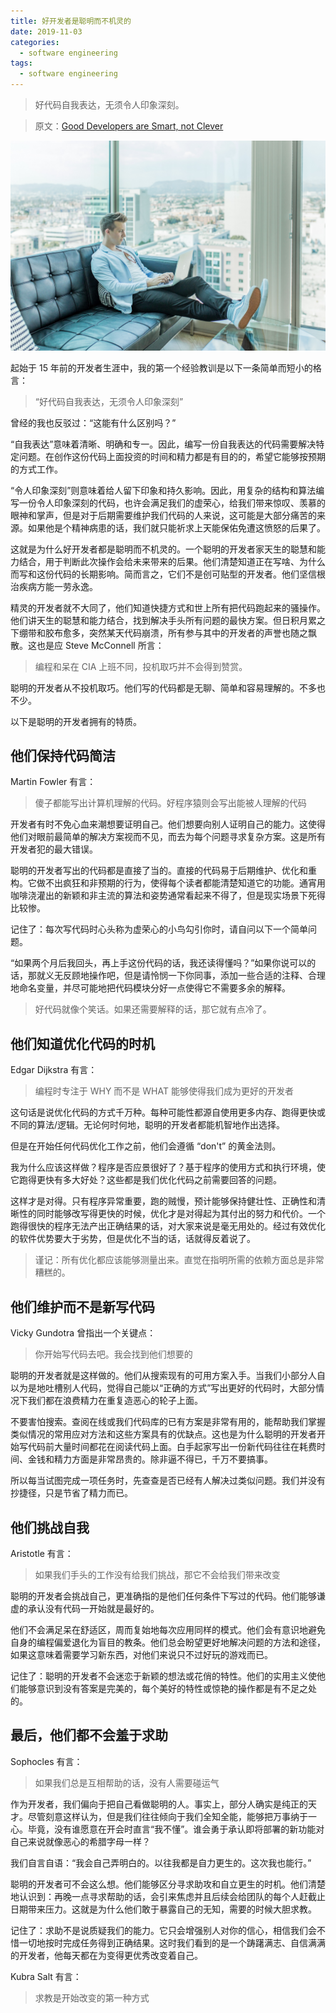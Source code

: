 ```yaml
---
title: 好开发者是聪明而不机灵的
date: 2019-11-03
categories:
  - software engineering
tags:
  - software engineering
---
```


> 好代码自我表达，无须令人印象深刻。

> 原文：[Good Developers are Smart, not Clever](https://medium.com/swlh/good-developers-are-smart-not-clever-4d1d4bde8868)

![Photo by Austin Distel on Unsplash](./images/coder.jpg)

起始于 15 年前的开发者生涯中，我的第一个经验教训是以下一条简单而短小的格言：

> “好代码自我表达，无须令人印象深刻”

曾经的我也反驳过：“这能有什么区别吗？”

“自我表达”意味着清晰、明确和专一。因此，编写一份自我表达的代码需要解决特定问题。在创作这份代码上面投资的时间和精力都是有目的的，希望它能够按预期的方式工作。

“令人印象深刻”则意味着给人留下印象和持久影响。因此，用复杂的结构和算法编写一份令人印象深刻的代码，也许会满足我们的虚荣心，给我们带来惊叹、羡慕的眼神和掌声，但是对于后期需要维护我们代码的人来说，这可能是大部分痛苦的来源。如果他是个精神病患的话，我们就只能祈求上天能保佑免遭这愤怒的后果了。

这就是为什么好开发者都是聪明而不机灵的。一个聪明的开发者家天生的聪慧和能力结合，用于判断此次操作会给未来带来的后果。他们清楚知道正在写啥、为什么而写和这份代码的长期影响。简而言之，它们不是创可贴型的开发者。他们坚信根治疾病方能一劳永逸。

精灵的开发者就不大同了，他们知道快捷方式和世上所有把代码跑起来的骚操作。他们讲天生的聪慧和能力结合，找到解决手头所有问题的最快方案。但日积月累之下绷带和胶布愈多，突然某天代码崩溃，所有参与其中的开发者的声誉也随之飘散。这也是应 Steve McConnell 所言：

> 编程和呆在 CIA 上班不同，投机取巧并不会得到赞赏。

聪明的开发者从不投机取巧。他们写的代码都是无聊、简单和容易理解的。不多也不少。

以下是聪明的开发者拥有的特质。

## 他们保持代码简洁

Martin Fowler 有言：

> 傻子都能写出计算机理解的代码。好程序猿则会写出能被人理解的代码

开发者有时不免心血来潮想要证明自己。他们想要向别人证明自己的能力。这使得他们对眼前最简单的解决方案视而不见，而去为每个问题寻求复杂方案。这是所有开发者犯的最大错误。

聪明的开发者写出的代码都是直接了当的。直接的代码易于后期维护、优化和重构。它做不出疯狂和非预期的行为，使得每个读者都能清楚知道它的功能。通宵用咖啡浇灌出的新颖和非主流的算法和姿势通常看起来不得了，但是现实场景下死得比较惨。

记住了：每次写代码时心头称为虚荣心的小鸟勾引你时，请自问以下一个简单问题。

“如果两个月后我回头，再上手这份代码的话，我还读得懂吗？”如果你说可以的话，那就义无反顾地操作吧，但是请怜悯一下你同事，添加一些合适的注释、合理地命名变量，并尽可能地把代码模块分好一点使得它不需要多余的解释。

> 好代码就像个笑话。如果还需要解释的话，那它就有点冷了。

## 他们知道优化代码的时机

Edgar Dijkstra 有言：

> 编程时专注于 WHY 而不是 WHAT 能够使得我们成为更好的开发者

这句话是说优化代码的方式千万种。每种可能性都源自使用更多内存、跑得更快或不同的算法/逻辑。无论何时何地，聪明的开发者都能机智地作出选择。

但是在开始任何代码优化工作之前，他们会遵循 “don't” 的黄金法则。

我为什么应该这样做？程序是否应景很好了？基于程序的使用方式和执行环境，使它跑得更快有多大好处？这些都是我们优化代码之前需要回答的问题。

这样才是对得。只有程序异常重要，跑的贼慢，预计能够保持健壮性、正确性和清晰性的同时能够改写得更快的时候，优化才是对得起为其付出的努力和代价。一个跑得很快的程序无法产出正确结果的话，对大家来说是毫无用处的。经过有效优化的软件优势要大于劣势，但是优化不当的话，话就得反着说了。

> 谨记：所有优化都应该能够测量出来。直觉在指明所需的依赖方面总是非常糟糕的。

## 他们维护而不是新写代码

Vicky Gundotra 曾指出一个关键点：

> 你开始写代码去吧。我会找到他们想要的

聪明的开发者就是这样做的。他们从搜索现有的可用方案入手。当我们小部分人自以为是地吐槽别人代码，觉得自己能以“正确的方式”写出更好的代码时，大部分情况下我们都在浪费精力在重复造恶心的轮子上面。

不要害怕搜索。查阅在线或我们代码库的已有方案是非常有用的，能帮助我们掌握类似情况的常用应对方法和这些方案具有的优缺点。这也是为什么聪明的开发者开始写代码前大量时间都花在阅读代码上面。白手起家写出一份新代码往往在耗费时间、金钱和精力方面是非常昂贵的。除非逼不得已，千万不要搞事。

所以每当试图完成一项任务时，先查查是否已经有人解决过类似问题。我们并没有抄捷径，只是节省了精力而已。

## 他们挑战自我

Aristotle 有言：

> 如果我们手头的工作没有给我们挑战，那它不会给我们带来改变

聪明的开发者会挑战自己，更准确指的是他们任何条件下写过的代码。他们能够谦虚的承认没有代码一开始就是最好的。

他们不会满足呆在舒适区，周而复始地每次应用同样的模式。他们会有意识地避免自身的编程偏爱退化为盲目的教条。他们总会盼望更好地解决问题的方法和途径，如果这意味着需要学习新东西，对他们来说只不过好玩的游戏而已。

记住了：聪明的开发者不会迷恋于新颖的想法或花俏的特性。他们的实用主义使他们能够意识到没有答案是完美的，每个美好的特性或惊艳的操作都是有不足之处的。

## 最后，他们都不会羞于求助

Sophocles 有言：

> 如果我们总是互相帮助的话，没有人需要碰运气

作为开发者，我们偏向于把自己看做聪明的人。事实上，部分人确实是纯正的天才。尽管刻意这样认为，但是我们往往倾向于我们全知全能，能够把万事纳于一心。毕竟，没有谁愿意在开会时直言“我不懂”。谁会勇于承认即将部署的新功能对自己来说就像恶心的希腊字母一样？

我们自言自语：“我会自己弄明白的。以往我都是自力更生的。这次我也能行。”

聪明的开发者可不会这么想。他们能够区分寻求助攻和自立更生的时机。他们清楚地认识到：再晚一点寻求帮助的话，会引来焦虑并且后续会给团队的每个人赶截止日期带来压力。这就是为什么他们敢于暴露自己的无知，需要的时候大胆求教。

记住了：求助不是说质疑我们的能力。它只会增强别人对你的信心，相信我们会不惜一切地按时完成任务得到正确结果。这时我们看到的是一个踌躇满志、自信满满的开发者，他每天都在为变得更优秀改变着自己。

Kubra Salt 有言：

> 求教是开始改变的第一种方式

